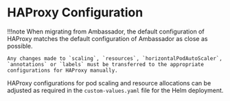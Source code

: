 # HAProxy Configuration

!!!note
    When migrating from Ambassador, the default configuration of HAProxy matches the default configuration of Ambassador as close as possible.

    Any changes made to `scaling`, `resources`, `horizontalPodAutoScaler`, `annotations` or `labels` must be transferred to the appropriate configurations for HAProxy manually. 

HAProxy configurations for pod scaling and resource allocations can be adjusted as required in the `custom-values.yaml` file for the Helm deployment.
